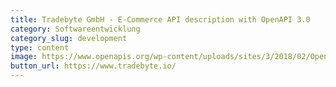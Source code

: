 ```yaml
---
title: Tradebyte GmbH - E-Commerce API description with OpenAPI 3.0
category: Softwareentwicklung
category_slug: development
type: content
image: https://www.openapis.org/wp-content/uploads/sites/3/2018/02/OpenAPI_Logo_Pantone-1.png
button_url: https://www.tradebyte.io/
---
```

